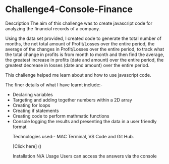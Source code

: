 # Challenge4-Console-Finance

Description
The aim of this challenge was to create javascript code for analyzing the financial records of a company.

Using the data set provided, I created code to generate the total number of months, the net total amount of Profit/Losses over the entire period, the average of the changes in Profit/Losses over the entire period, to track what the total change in profits is from month to month and then find the average, the greatest increase in profits (date and amount) over the entire period, the greatest decrease in losses (date and amount) over the entire period.

This challenge helped me learn about and how to use javascript code.

The finer details of what I have learnt include:-
<ul>
 <li> Declaring variables </li>
  <li>Targeting and adding together numbers within a 2D array </li>
  <li> Creating for loops </li>
  <li> Creating if statements </li>
  <li> Creating code to perform mathmatic functions </li>
  <li> Console logging the results and presenting the data in a user friendly format </li>

Technologies used:- MAC Terminal, VS Code and Git Hub.

[Click here] ()

Installation
N/A
Usage
Users can access the answers via the console
